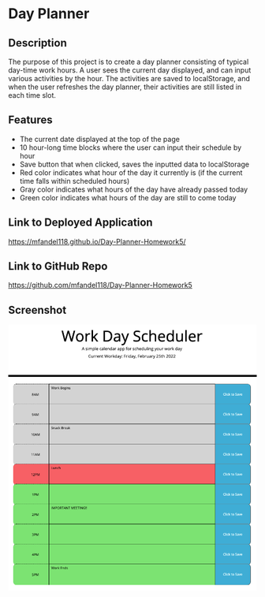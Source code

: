 # Day Planner

## Description

The purpose of this project is to create a day planner consisting of typical day-time work hours. A user sees the current day displayed, and can input various activities by the hour. The activities are saved to localStorage, and when the user refreshes the day planner, their activities are still listed in each time slot.

## Features

- The current date displayed at the top of the page
- 10 hour-long time blocks where the user can input their schedule by hour
- Save button that when clicked, saves the inputted data to localStorage
- Red color indicates what hour of the day it currently is (if the current time falls within scheduled hours)
- Gray color indicates what hours of the day have already passed today
- Green color indicates what hours of the day are still to come today

## Link to Deployed Application

https://mfandel118.github.io/Day-Planner-Homework5/

## Link to GitHub Repo

https://github.com/mfandel118/Day-Planner-Homework5

## Screenshot

<img src="./assets/images/day-planner.png">
